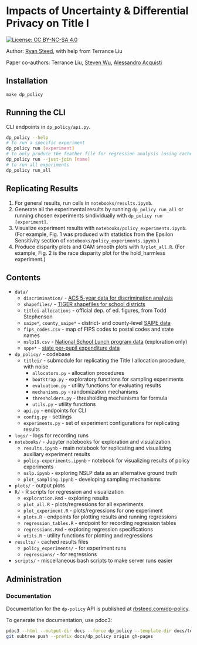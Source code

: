 # Impacts of Uncertainty & Differential Privacy on Title I

[![License: CC BY-NC-SA 4.0](https://img.shields.io/badge/License-CC%20BY--NC--SA%204.0-lightgrey.svg)](https://creativecommons.org/licenses/by-nc-sa/4.0/)

Author: [Ryan Steed](rbsteed.com), with help from Terrance Liu

Paper co-authors: Terrance Liu, [Steven Wu](https://zstevenwu.com/), [Alessandro Acquisti](https://www.heinz.cmu.edu/~acquisti/)

## Installation

```
make dp_policy
```

## Running the CLI
CLI endpoints in `dp_policy/api.py`.

```bash
dp_policy --help
# to run a specific experiment
dp_policy run [experiment]
# to only produce the feather file for regression analysis (using cached results)
dp_policy run --just-join [name]
# to run all experiments
dp_policy run_all
```

## Replicating Results
1. For general results, run cells in `notebooks/results.ipynb`.
2. Generate all the experimental results by running `dp_policy run_all` or running chosen experiments sindividually with `dp_policy run [experiment]`.
3. Visualize experiment results with `notebooks/policy_experiments.ipynb`. (For example, Fig. 1 was produced with statistics from the Epsilon Sensitivity section of `notebooks/policy_experiments.ipynb`.)
4. Produce disparity plots and GAM smooth plots with `R/plot_all.R`. (For example, Fig. 2 is the race disparity plot for the hold_harmless experiment.)

## Contents
- `data/`
  - `discrimination/` - [ACS 5-year data for discrimination analysis](https://nces.ed.gov/programs/edge/tableviewer/acsProfile/2019)
  - `shapefiles/` - [TIGER shapefiles for school districts](https://www.census.gov/geographies/mapping-files/time-series/geo/tiger-line-file.html)
  - `titlei-allocations` - official dep. of ed. figures, from Todd Stephenson
  - `saipe*`, `county_saipe*` - district- and county-level [SAIPE data](https://www.census.gov/data/datasets/2020/demo/saipe/2020-school-districts.html)
  - `fips_codes.csv` - map  of FIPS codes to postal codes and state names
  - `nslp19.csv` - [National School Lunch program data](https://nces.ed.gov/ccd/files.asp#Fiscal:2,LevelId:7,SchoolYearId:34,Page:1) (exploration only)
  - `sppe*` - [state per-pupil expenditure data](https://nces.ed.gov/ccd/pub_rev_exp.asp)
- `dp_policy/` - codebase
  - `titlei/` - submodule for replicating the Title I allocation procedure, with noise
    - `allocators.py` - allocation procedures
    - `bootstrap.py` - exploratory functions for sampling experiments
    - `evaluation.py` - utility functions for evaluating results
    - `mechanisms.py` - randomization mechanisms
    - `thresholders.py` - thresholding mechanisms for formula
    - `utils.py` - utility functions
  - `api.py` - endpoints for CLI
  - `config.py` - settings
  - `experiments.py` - set of experiment configurations for replicating results
- `logs/` - logs for recording runs
- `notebooks/` - Jupyter notebooks for exploration and visualization
  - `results.ipynb` - main notebook for replicating and visualizing auxiliary experiment results
  - `policy-experiments.ipynb` - notebook for visualizing results of policy experiments
  - `nslp.ipynb` - exploring NSLP data as an alternative ground truth
  - `plot_sampling.ipynb` - developing sampling mechanisms
- `plots/` - output plots
- `R/` - R scripts for regression and visualization
  - `exploration.Rmd` - exploring results
  - `plot_all.R` - plots/regressions for all experiments
  - `plot_experiment.R` - plots/regressions for one experiment
  - `plots.R` - endpoints for plotting results and running regressions
  - `regression_tables.R` - endpoint for recording regression tables
  - `regressions.Rmd` - exploring regression specifications
  - `utils.R` - utility functions for plotting and regressions
- `results/` - cached results files
  - `policy_experiments/` - for experiment runs
  - `regressions/` - for regressions
- `scripts/` - miscellaneous bash scripts to make server runs easier

## Administration
### Documentation
Documentation for the `dp-policy` API is published at [rbsteed.com/dp-policy](https://rbsteed.com/dp-policy).

To generate the documentation, use pdoc3:

```bash
pdoc3 --html --output-dir docs --force dp_policy --template-dir docs/templates
git subtree push --prefix docs/dp_policy origin gh-pages
```
